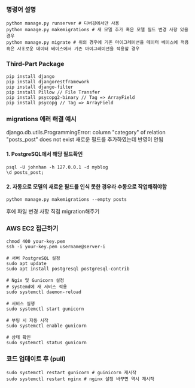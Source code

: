 ### 명령어 설명

```
python manage.py runserver # 디버깅에서만 사용
python manage.py makemigrations # 새 모델 추가 혹은 모델 필드 변경 사항 있을 경우
python manage.py migrate # 위의 경우에 기존 마이그레이션을 데이터 베이스에 적용 혹은 샤ㅐ로운 데이터 베이스에서 기존 마이그레이션을 적용할 경우
```

### Third-Part Package

```
pip install django
pip install djangorestframework
pip install django-filter
pip install Pillow // File Transfer
pip install psycopg2-binary // Tag => ArrayField
pip install psycopg // Tag => ArrayField
```

### migrations 에러 해결 예시

django.db.utils.ProgrammingError: column "category" of relation "posts_post" does not exist
새로운 필드를 추가하였는데 반영이 안됨

#### 1. PostgreSQL에서 해당 필드확인

```
psql -U johnhan -h 127.0.0.1 -d myblog
\d posts_post;
```

#### 2. 자동으로 모델의 새로운 필드를 인식 못한 경우라 수동으로 작업해줘야함

```
python manage.py makemigrations --empty posts
```

후에 파일 변경 사항 직접 migration해주기

### AWS EC2 접근하기

```
chmod 400 your-key.pem
ssh -i your-key.pem username@server-i

# 서버 PostgreSQL 설정
sudo apt update
sudo apt install postgresql postgresql-contrib

# Ngix 및 Gunicorn 설정
# systemd에 새 서비스 적용
sudo systemctl daemon-reload

# 서비스 실행
sudo systemctl start gunicorn

# 부팅 시 자동 시작
sudo systemctl enable gunicorn

# 상태 확인
sudo systemctl status gunicorn
```

### 코드 업데이트 후 (pull)

```
sudo systemctl restart gunicorn # guinicorn 재시작
sudo systemctl restart nginx # nginx 설정 바꾸면 역시 재시작
```
